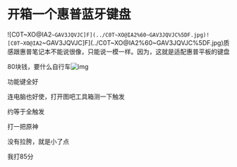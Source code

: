 # 开箱一个惠普蓝牙键盘

![C0T~XO@IA2`~GAV3JQVJC]F](../C0T~XO@IA2%60~GAV3JQVJC%5DF.jpg)![C0T~XO@IA2`~GAV3JQVJC]F](../C0T~XO@IA2%60~GAV3JQVJC%5DF.jpg)质感跟惠普笔记本不能说很像，只能说一模一样。因为，这就是适配惠普平板的键盘

80块钱，要什么自行车![img](https://gitee.com/gary2095/bucket.gitee.io/raw/master/202109142201832.png)

功能键全好

连电脑也好使，打开图吧工具箱测一下触发

约等于全触发

打一把原神

没有拉胯，就是小了点

我打85分

